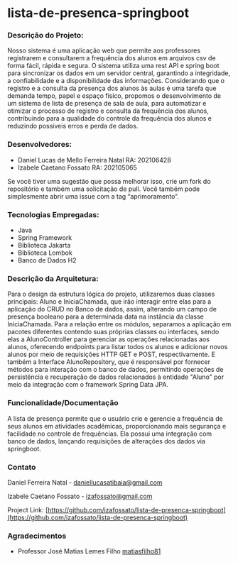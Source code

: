 # lista-de-presenca-springboot


### Descrição do Projeto:
  Nosso sistema é uma aplicação web que permite aos professores registrarem e consultarem a frequência dos alunos em arquivos csv de forma fácil, rápida e segura. O sistema utiliza uma rest API e spring boot para sincronizar os dados em um servidor central, garantindo a integridade, a confiabilidade e a disponibilidade das informações. 
  Considerando que o registro e a consulta da presença dos alunos às aulas é uma tarefa que demanda tempo, papel e espaço físico, propomos o desenvolvimento de um sistema de lista de presença de sala de aula, para automatizar e otimizar o processo de registro e consulta da frequência dos alunos, contribuindo para a qualidade do controle da frequência dos alunos e reduzindo possíveis erros e perda de dados.


### Desenvolvedores:
- Daniel Lucas de Mello Ferreira Natal RA: 202106428
- Izabele Caetano Fossato RA: 202105065

Se você tiver uma sugestão que possa melhorar isso, crie um fork do repositório e também uma solicitação de pull. Você também pode simplesmente abrir uma issue com a tag “aprimoramento”.

### Tecnologias Empregadas:
- Java
- Spring Framework
- Biblioteca Jakarta
- Biblioteca Lombok
- Banco de Dados H2

### Descrição da Arquitetura:
Para o design da estrutura lógica do projeto, utilizaremos duas classes principais: Aluno e IniciaChamada, que irão interagir entre elas para a aplicação do CRUD no Banco de dados, assim, alterando um campo de presença booleano para a determinada data na instância da classe IniciaChamada. Para a relação entre os módulos, separamos a aplicação em pacotes diferentes contendo suas próprias classes ou interfaces, sendo elas a AlunoController para gerenciar as operações relacionadas aos alunos, oferecendo endpoints para listar todos os alunos e adicionar novos alunos por meio de requisições HTTP GET e POST, respectivamente.  E também a Interface AlunoRepository, que é responsável por fornecer métodos para interação com o banco de dados, permitindo operações de persistência e recuperação de dados relacionados à entidade "Aluno" por meio da integração com o framework Spring Data JPA.

### Funcionalidade/Documentação
A lista de presença permite que o usuário crie e gerencie a frequência de seus alunos em atividades acadêmicas, proporcionando mais segurança e facilidade no controle de frequências. Ela possui uma integração com banco de dados, lançando requisições de alterações dos dados via springboot.

### Contato

Daniel Ferreira Natal - daniellucasatibaia@gmail.com

Izabele Caetano Fossato - izafossato@gmail.com

Project Link: [https://github.com/izafossato/lista-de-presenca-springboot](https://github.com/izafossato/lista-de-presenca-springboot)

### Agradecimentos

- Professor José Matias Lemes Filho [matiasfilho81](https://github.com/matiasfilho81)



<!-- MARKDOWN LINKS & IMAGES -->
<!-- https://www.markdownguide.org/basic-syntax/#reference-style-links -->
[contributors-shield]: https://img.shields.io/github/contributors/izafossato/lista-de-presenca-springboot.svg?style=for-the-badge
[contributors-url]: https://github.com/izafossato/lista-de-presenca-springboot/graphs/contributors
[forks-shield]: https://img.shields.io/github/forks/izafossato/lista-de-presenca-springboot.svg?style=for-the-badge
[forks-url]: https://github.com/izafossato/lista-de-presenca-springboot/network/members
[stars-shield]: https://img.shields.io/github/stars/izafossato/lista-de-presenca-springboot.svg?style=for-the-badge
[stars-url]: https://github.com/izafossato/lista-de-presenca-springboot/stargazers
[issues-shield]: https://img.shields.io/github/issues/izafossato/lista-de-presenca-springboot.svg?style=for-the-badge
[issues-url]: https://github.com/izafossato/lista-de-presenca-springboot/issues
[license-shield]: https://img.shields.io/github/license/izafossato/lista-de-presenca-springboot.svg?style=for-the-badge
[license-url]: https://github.com/izafossato/lista-de-presenca-springboot/blob/master/LICENSE.txt
[linkedin-shield]: https://img.shields.io/badge/-LinkedIn-black.svg?style=for-the-badge&logo=linkedin&colorB=555
[linkedin-url]: https://linkedin.com/in/linkedin_username
[product-screenshot]: images/screenshot.png
[Next.js]: https://img.shields.io/badge/next.js-000000?style=for-the-badge&logo=nextdotjs&logoColor=white
[Next-url]: https://nextjs.org/
[React.js]: https://img.shields.io/badge/React-20232A?style=for-the-badge&logo=react&logoColor=61DAFB
[React-url]: https://reactjs.org/
[Vue.js]: https://img.shields.io/badge/Vue.js-35495E?style=for-the-badge&logo=vuedotjs&logoColor=4FC08D
[Vue-url]: https://vuejs.org/
[Angular.io]: https://img.shields.io/badge/Angular-DD0031?style=for-the-badge&logo=angular&logoColor=white
[Angular-url]: https://angular.io/
[Svelte.dev]: https://img.shields.io/badge/Svelte-4A4A55?style=for-the-badge&logo=svelte&logoColor=FF3E00
[Svelte-url]: https://svelte.dev/
[Laravel.com]: https://img.shields.io/badge/Laravel-FF2D20?style=for-the-badge&logo=laravel&logoColor=white
[Laravel-url]: https://laravel.com
[Bootstrap.com]: https://img.shields.io/badge/Bootstrap-563D7C?style=for-the-badge&logo=bootstrap&logoColor=white
[Bootstrap-url]: https://getbootstrap.com
[JQuery.com]: https://img.shields.io/badge/jQuery-0769AD?style=for-the-badge&logo=jquery&logoColor=white
[JQuery-url]: https://jquery.com
